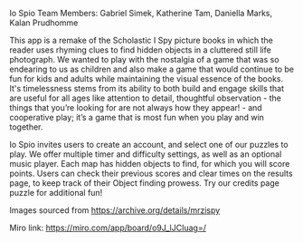 Io Spio
Team Members: Gabriel Simek, Katherine Tam, Daniella Marks, Kalan Prudhomme

This app is a remake of the Scholastic I Spy picture books in which the reader uses rhyming clues to find hidden objects in a cluttered still life photograph.  We wanted to play with the nostalgia of a game that was so endearing to us as children and also make a game that would continue to be fun for kids and adults while maintaining the visual essence of the books.  It's timelessness stems from its ability to both build and engage skills that are useful for all ages like  attention to detail, thoughtful observation - the things that you’re looking for are not always how they appear! -  and cooperative play; it’s a game that is most fun when you play and win together.

Io Spio invites users to create an account, and select one of our puzzles to play.  We offer multiple timer and difficulty settings, as well as an optional music player.  Each map has hidden objects to find, for which you will score points.  Users can check their previous scores and clear times on the results page, to keep track of their Object finding prowess.  Try our credits page puzzle for additional fun!


Images sourced from https://archive.org/details/mrzispy

Miro link: https://miro.com/app/board/o9J_lJCIuag=/
